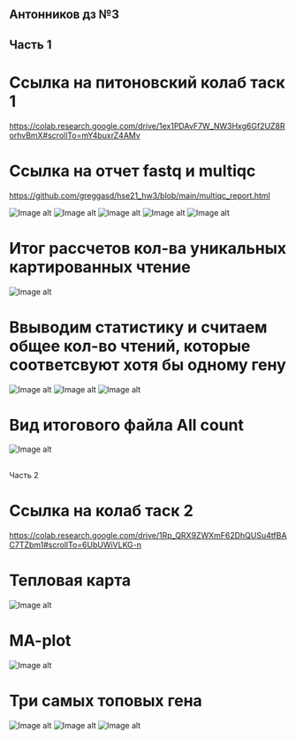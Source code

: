 ## Антонников дз №3
## Часть 1
# Ссылка на питоновский колаб таск 1 
https://colab.research.google.com/drive/1ex1PDAvF7W_NW3Hxg6Gf2UZ8RorhvBmX#scrollTo=mY4buxrZ4AMv

# Cсылка на отчет fastq и multiqc
https://github.com/greggasd/hse21_hw3/blob/main/multiqc_report.html

![Image alt](https://github.com/greggasd/hse21_hw3/blob/main/puc/mult1.png)
![Image alt](https://github.com/greggasd/hse21_hw3/blob/main/puc/mult2.png)
![Image alt](https://github.com/greggasd/hse21_hw3/blob/main/puc/mult3.png)
![Image alt](https://github.com/greggasd/hse21_hw3/blob/main/puc/mult4.png)
![Image alt](https://github.com/greggasd/hse21_hw3/blob/main/puc/mult5.png)

# Итог рассчетов кол-ва уникальных картированных чтение
![Image alt](https://github.com/greggasd/hse21_hw3/blob/main/puc/Кол-во%20чтений.png)
# Ввыводим статистику и считаем общее кол-во чтений, которые соответсвуют хотя бы одному гену

![Image alt](https://github.com/greggasd/hse21_hw3/blob/main/puc/counts%201.png)
![Image alt](https://github.com/greggasd/hse21_hw3/blob/main/puc/counts%202.png)
![Image alt](https://github.com/greggasd/hse21_hw3/blob/main/puc/total%20gen.png)

# Вид итогового файла All count

![Image alt](https://github.com/greggasd/hse21_hw3/blob/main/puc/all%20counts.png)

##
Часть 2
# Ссылка на колаб таск 2
https://colab.research.google.com/drive/1Rp_QRX9ZWXmF62DhQUSu4tfBAC7TZbm1#scrollTo=6UbUWiVLKG-n
# Тепловая карта 
![Image alt](https://github.com/greggasd/hse21_hw3/blob/main/puc/warm%20map.png)
# MA-plot
![Image alt](https://github.com/greggasd/hse21_hw3/blob/main/puc/ma%20graf.png)
# Три самых топовых гена 
![Image alt](https://github.com/greggasd/hse21_hw3/blob/main/puc/i_gen1.png)
![Image alt](https://github.com/greggasd/hse21_hw3/blob/main/puc/i_gen2.png)
![Image alt](https://github.com/greggasd/hse21_hw3/blob/main/puc/i_gen3.png)


#

